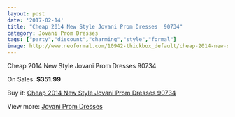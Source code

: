 ```yaml
---
layout: post
date: '2017-02-14'
title: "Cheap 2014 New Style Jovani Prom Dresses  90734"
category: Jovani Prom Dresses
tags: ["party","discount","charming","style","formal"]
image: http://www.neoformal.com/10942-thickbox_default/cheap-2014-new-style-jovani-prom-dresses-90734.jpg
---
```

Cheap 2014 New Style Jovani Prom Dresses  90734

On Sales: **$351.99**
<a href="https://www.neoformal.com/en/jovani-prom-dresses-2014/3879-cheap-2014-new-style-jovani-prom-dresses-90734.html"><amp-img layout="responsive" width="600" height="600" src="//www.neoformal.com/10942-thickbox_default/cheap-2014-new-style-jovani-prom-dresses-90734.jpg" alt="Cheap 2014 New Style Jovani Prom Dresses  90734 0" /></a>
<a href="https://www.neoformal.com/en/jovani-prom-dresses-2014/3879-cheap-2014-new-style-jovani-prom-dresses-90734.html"><amp-img layout="responsive" width="600" height="600" src="//www.neoformal.com/10943-thickbox_default/cheap-2014-new-style-jovani-prom-dresses-90734.jpg" alt="Cheap 2014 New Style Jovani Prom Dresses  90734 1" /></a>

Buy it: [Cheap 2014 New Style Jovani Prom Dresses  90734](https://www.neoformal.com/en/jovani-prom-dresses-2014/3879-cheap-2014-new-style-jovani-prom-dresses-90734.html "Cheap 2014 New Style Jovani Prom Dresses  90734")

View more: [Jovani Prom Dresses](https://www.neoformal.com/en/53-jovani-prom-dresses-2014 "Jovani Prom Dresses")